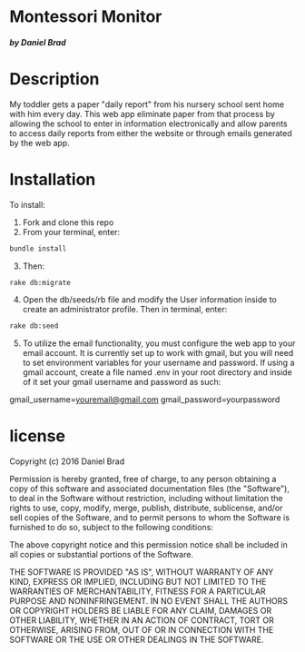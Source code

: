 # Montessori Monitor
##### by Daniel Brad


# Description

My toddler gets a paper "daily report" from his nursery school sent home with him every day. This web app  eliminate paper from that process by allowing the school to enter in information electronically and allow parents to access daily reports from either the website or through emails generated by the web app.


# Installation

To install:

1. Fork and clone this repo
2. From your terminal, enter:
```bash
bundle install
```
3. Then:
```bash
rake db:migrate
```
4. Open the db/seeds/rb file and modify the User information inside to create an administrator profile. Then in terminal, enter:

```bash
rake db:seed
```
5. To utilize the email functionality, you must configure the web app to your email account. It is currently set up to work with gmail, but you will need to set environment variables for your username and password. If using a gmail account, create a file named .env in your root directory and inside of it set your gmail username and password as such:

gmail_username=youremail@gmail.com
gmail_password=yourpassword


# license

Copyright (c) 2016 Daniel Brad

Permission is hereby granted, free of charge, to any person obtaining a copy of this software and associated documentation files (the "Software"), to deal in the Software without restriction, including without limitation the rights to use, copy, modify, merge, publish, distribute, sublicense, and/or sell copies of the Software, and to permit persons to whom the Software is furnished to do so, subject to the following conditions:

The above copyright notice and this permission notice shall be included in all copies or substantial portions of the Software.

THE SOFTWARE IS PROVIDED "AS IS", WITHOUT WARRANTY OF ANY KIND, EXPRESS OR IMPLIED, INCLUDING BUT NOT LIMITED TO THE WARRANTIES OF MERCHANTABILITY, FITNESS FOR A PARTICULAR PURPOSE AND NONINFRINGEMENT. IN NO EVENT SHALL THE AUTHORS OR COPYRIGHT HOLDERS BE LIABLE FOR ANY CLAIM, DAMAGES OR OTHER LIABILITY, WHETHER IN AN ACTION OF CONTRACT, TORT OR OTHERWISE, ARISING FROM, OUT OF OR IN CONNECTION WITH THE SOFTWARE OR THE USE OR OTHER DEALINGS IN THE SOFTWARE.

